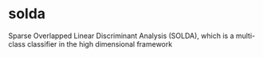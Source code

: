 # solda
Sparse Overlapped Linear Discriminant Analysis (SOLDA), which is a multi-class classifier in the high dimensional framework
